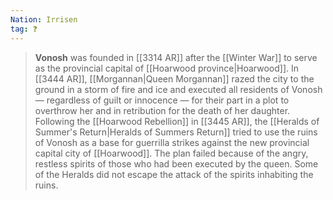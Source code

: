 ```yaml
---
Nation: Irrisen
tag: ❓
---
```


> **Vonosh** was founded in [[3314 AR]] after the [[Winter War]] to serve as the provincial capital of [[Hoarwood province|Hoarwood]]. In [[3444 AR]], [[Morgannan|Queen Morgannan]] razed the city to the ground in a storm of fire and ice and executed all residents of Vonosh — regardless of guilt or innocence — for their part in a plot to overthrow her and in retribution for the death of her daughter.
> Following the [[Hoarwood Rebellion]] in [[3445 AR]], the [[Heralds of Summer's Return|Heralds of Summers Return]] tried to use the ruins of Vonosh as a base for guerrilla strikes against the new provincial capital city of [[Hoarwood]]. The plan failed because of the angry, restless spirits of those who had been executed by the queen. Some of the Heralds did not escape the attack of the spirits inhabiting the ruins.








